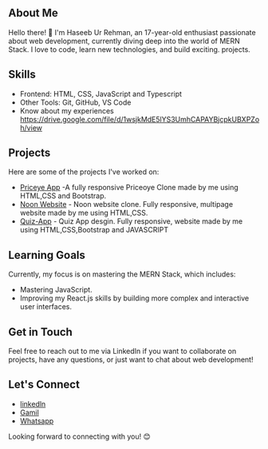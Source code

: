 <body>
    <div class="container">
        <h2>About Me</h1>
        <p>Hello there! 👋 I'm Haseeb Ur Rehman, an 17-year-old enthusiast passionate about web development, currently
            diving deep into the world of MERN Stack. I love to code, learn new technologies, and build exciting.
            projects.</p>
        <h2>Skills</h1>
        <ul>
            <li>Frontend: HTML, CSS, JavaScript and Typescript</li>
            <li>Other Tools: Git, GitHub, VS Code</li>
            <li>Know about my experiences</li>
            <a href='https://drive.google.com/file/d/1wsjkMdE5lYS3UmhCAPAYBjcpkUBXPZoh/view'>https://drive.google.com/file/d/1wsjkMdE5lYS3UmhCAPAYBjcpkUBXPZoh/view<a>
        </ul>
        <h2>Projects</h1>
        <p>Here are some of the projects I've worked on:</p>
        <ul>
            <li><a href="https://priceoye-by-haseeb.netlify.app/" target="_blank">Priceye App</a> -A fully responsive Priceoye Clone made by me using HTML,CSS and Bootstrap.</li>
            <li><a href="https://noon-web-clone.netlify.app/" target="_blank">Noon Website</a> - Noon website clone. Fully responsive, multipage website made by me using HTML,CSS.</li>
            <li><a href="https://quiz-app-by-haseeb.netlify.app/?" target="_blank">Quiz-App</a> - Quiz App desgin. Fully responsive, website made by me using HTML,CSS,Bootstrap and JAVASCRIPT</li>
        </ul>
        <h2>Learning Goals</h1>
        <p>Currently, my focus is on mastering the MERN Stack, which includes:</p>
        <ul>
            <li>Mastering JavaScript.</li>
            <li>Improving my React.js skills by building more complex and interactive user interfaces.</li>
        </ul>
        <h2>Get in Touch</h1>
        <p>Feel free to reach out to me via LinkedIn if you want to collaborate on projects, have any questions, or just want to chat about web development!</p>
        <h2>Let's Connect</h1>
        <ul>
            <li><a href="">linkedln</a></li>
            <li><a href="">Gamil</a></li>
            <li><a href="">Whatsapp</a></li>
        </ul>
        <p>Looking forward to connecting with you! 😊</p>
</body>
